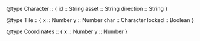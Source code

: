 @type Character :: {
  id :: String
  asset :: String
  direction :: String
}

@type Tile :: {
  x :: Number
  y :: Number
  char :: Character
  locked :: Boolean
}

@type Coordinates :: {
  x :: Number
  y :: Number
}

